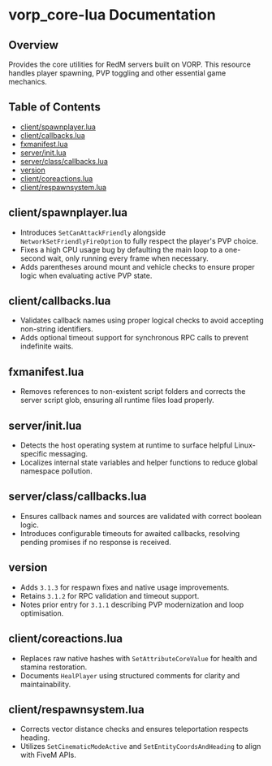 # vorp_core-lua Documentation

## Overview
Provides the core utilities for RedM servers built on VORP. This resource handles player spawning, PVP toggling and other essential game mechanics.

## Table of Contents
- [client/spawnplayer.lua](#clientspawnplayerlua)
- [client/callbacks.lua](#clientcallbackslua)
- [fxmanifest.lua](#fxmanifestlua)
- [server/init.lua](#serverinitlua)
- [server/class/callbacks.lua](#serverclasscallbackslua)
- [version](#version)
- [client/coreactions.lua](#clientcoreactionslua)
- [client/respawnsystem.lua](#clientrespawnsystemlua)

## client/spawnplayer.lua
- Introduces `SetCanAttackFriendly` alongside `NetworkSetFriendlyFireOption` to fully respect the player's PVP choice.
- Fixes a high CPU usage bug by defaulting the main loop to a one-second wait, only running every frame when necessary.
- Adds parentheses around mount and vehicle checks to ensure proper logic when evaluating active PVP state.

## client/callbacks.lua
- Validates callback names using proper logical checks to avoid accepting non-string identifiers.
- Adds optional timeout support for synchronous RPC calls to prevent indefinite waits.

## fxmanifest.lua
- Removes references to non-existent script folders and corrects the server script glob, ensuring all runtime files load properly.

## server/init.lua
- Detects the host operating system at runtime to surface helpful Linux-specific messaging.
- Localizes internal state variables and helper functions to reduce global namespace pollution.

## server/class/callbacks.lua
- Ensures callback names and sources are validated with correct boolean logic.
- Introduces configurable timeouts for awaited callbacks, resolving pending promises if no response is received.

## version
- Adds `3.1.3` for respawn fixes and native usage improvements.
- Retains `3.1.2` for RPC validation and timeout support.
- Notes prior entry for `3.1.1` describing PVP modernization and loop optimisation.

## client/coreactions.lua
- Replaces raw native hashes with `SetAttributeCoreValue` for health and stamina restoration.
- Documents `HealPlayer` using structured comments for clarity and maintainability.

## client/respawnsystem.lua
- Corrects vector distance checks and ensures teleportation respects heading.
- Utilizes `SetCinematicModeActive` and `SetEntityCoordsAndHeading` to align with FiveM APIs.
